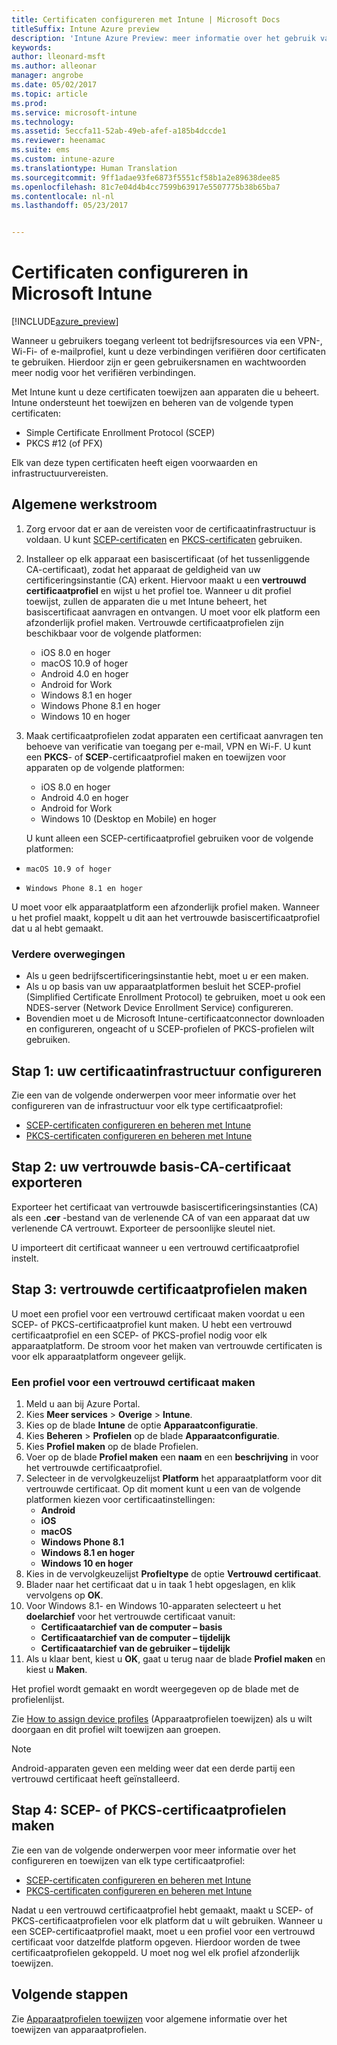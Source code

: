 ```yaml
---
title: Certificaten configureren met Intune | Microsoft Docs
titleSuffix: Intune Azure preview
description: 'Intune Azure Preview: meer informatie over het gebruik van Intune om certificaten te maken en toe te wijzen die u helpen Wi-Fi-, VPN- en andere verbindingen te beveiligen.'
keywords: 
author: lleonard-msft
ms.author: alleonar
manager: angrobe
ms.date: 05/02/2017
ms.topic: article
ms.prod: 
ms.service: microsoft-intune
ms.technology: 
ms.assetid: 5eccfa11-52ab-49eb-afef-a185b4dccde1
ms.reviewer: heenamac
ms.suite: ems
ms.custom: intune-azure
ms.translationtype: Human Translation
ms.sourcegitcommit: 9ff1adae93fe6873f5551cf58b1a2e89638dee85
ms.openlocfilehash: 81c7e04d4b4cc7599b63917e5507775b38b65ba7
ms.contentlocale: nl-nl
ms.lasthandoff: 05/23/2017


---
```


# <a name="how-to-configure-certificates-in-microsoft-intune"></a>Certificaten configureren in Microsoft Intune

[!INCLUDE[azure_preview](./includes/azure_preview.md)]

Wanneer u gebruikers toegang verleent tot bedrijfsresources via een VPN-, Wi-Fi- of e-mailprofiel, kunt u deze verbindingen verifiëren door certificaten te gebruiken. Hierdoor zijn er geen gebruikersnamen en wachtwoorden meer nodig voor het verifiëren verbindingen.

Met Intune kunt u deze certificaten toewijzen aan apparaten die u beheert. Intune ondersteunt het toewijzen en beheren van de volgende typen certificaten:

- Simple Certificate Enrollment Protocol (SCEP)
- PKCS #12 (of PFX)

Elk van deze typen certificaten heeft eigen voorwaarden en infrastructuurvereisten.

## <a name="general-workflow"></a>Algemene werkstroom

1. Zorg ervoor dat er aan de vereisten voor de certificaatinfrastructuur is voldaan. U kunt [SCEP-certificaten](certificates-scep-configure.md) en [PKCS-certificaten](certficates-pfx-configure.md) gebruiken.
2. Installeer op elk apparaat een basiscertificaat (of het tussenliggende CA-certificaat), zodat het apparaat de geldigheid van uw certificeringsinstantie (CA) erkent. Hiervoor maakt u een **vertrouwd certificaatprofiel** en wijst u het profiel toe. Wanneer u dit profiel toewijst, zullen de apparaten die u met Intune beheert, het basiscertificaat aanvragen en ontvangen. U moet voor elk platform een afzonderlijk profiel maken. Vertrouwde certificaatprofielen zijn beschikbaar voor de volgende platformen:
    - iOS 8.0 en hoger
    - macOS 10.9 of hoger
    - Android 4.0 en hoger
    - Android for Work
    - Windows 8.1 en hoger
    - Windows Phone 8.1 en hoger
    - Windows 10 en hoger
3. Maak certificaatprofielen zodat apparaten een certificaat aanvragen ten behoeve van verificatie van toegang per e-mail, VPN en Wi-F. U kunt een **PKCS**- of **SCEP**-certificaatprofiel maken en toewijzen voor apparaten op de volgende platformen:
    - iOS 8.0 en hoger
    - Android 4.0 en hoger
    - Android for Work
    - Windows 10 (Desktop en Mobile) en hoger

    U kunt alleen een SCEP-certificaatprofiel gebruiken voor de volgende platformen:

-     macOS 10.9 of hoger
-     Windows Phone 8.1 en hoger

U moet voor elk apparaatplatform een afzonderlijk profiel maken. Wanneer u het profiel maakt, koppelt u dit aan het vertrouwde basiscertificaatprofiel dat u al hebt gemaakt.

### <a name="further-considerations"></a>Verdere overwegingen

- Als u geen bedrijfscertificeringsinstantie hebt, moet u er een maken.
- Als u op basis van uw apparaatplatformen besluit het SCEP-profiel (Simplified Certificate Enrollment Protocol) te gebruiken, moet u ook een NDES-server (Network Device Enrollment Service) configureren.
- Bovendien moet u de Microsoft Intune-certificaatconnector downloaden en configureren, ongeacht of u SCEP-profielen of PKCS-profielen wilt gebruiken.


## <a name="step-1--configure-your-certificate-infrastructure"></a>Stap 1: uw certificaatinfrastructuur configureren

Zie een van de volgende onderwerpen voor meer informatie over het configureren van de infrastructuur voor elk type certificaatprofiel:

- [SCEP-certificaten configureren en beheren met Intune](certificates-scep-configure.md)
- [PKCS-certificaten configureren en beheren met Intune](certficates-pfx-configure.md)


## <a name="step-2---export-your-trusted-root-ca-certificate"></a>Stap 2: uw vertrouwde basis-CA-certificaat exporteren

Exporteer het certificaat van vertrouwde basiscertificeringsinstanties (CA) als een **.cer** -bestand van de verlenende CA of van een apparaat dat uw verlenende CA vertrouwt. Exporteer de persoonlijke sleutel niet.

U importeert dit certificaat wanneer u een vertrouwd certificaatprofiel instelt.

## <a name="step-3-create-trusted-certificate-profiles"></a>Stap 3: vertrouwde certificaatprofielen maken
U moet een profiel voor een vertrouwd certificaat maken voordat u een SCEP- of PKCS-certificaatprofiel kunt maken. U hebt een vertrouwd certificaatprofiel en een SCEP- of PKCS-profiel nodig voor elk apparaatplatform. De stroom voor het maken van vertrouwde certificaten is voor elk apparaatplatform ongeveer gelijk.

### <a name="to-create-a-trusted-certificate-profile"></a>Een profiel voor een vertrouwd certificaat maken

1. Meld u aan bij Azure Portal.
2. Kies **Meer services** > **Overige** > **Intune**.
3. Kies op de blade **Intune** de optie **Apparaatconfiguratie**.
2. Kies **Beheren** > **Profielen** op de blade **Apparaatconfiguratie**.
3. Kies **Profiel maken** op de blade Profielen.
4. Voer op de blade **Profiel maken** een **naam** en een **beschrijving** in voor het vertrouwde certificaatprofiel.
5. Selecteer in de vervolgkeuzelijst **Platform** het apparaatplatform voor dit vertrouwde certificaat. Op dit moment kunt u een van de volgende platformen kiezen voor certificaatinstellingen:
    - **Android**
    - **iOS**
    - **macOS**
    - **Windows Phone 8.1**
    - **Windows 8.1 en hoger**
    - **Windows 10 en hoger**
6. Kies in de vervolgkeuzelijst **Profieltype** de optie **Vertrouwd certificaat**.
7. Blader naar het certificaat dat u in taak 1 hebt opgeslagen, en klik vervolgens op **OK**.
8. Voor Windows 8.1- en Windows 10-apparaten selecteert u het **doelarchief** voor het vertrouwde certificaat vanuit:
    - **Certificaatarchief van de computer – basis**
    - **Certificaatarchief van de computer – tijdelijk**
    - **Certificaatarchief van de gebruiker – tijdelijk**
8. Als u klaar bent, kiest u **OK**, gaat u terug naar de blade **Profiel maken** en kiest u **Maken**.

Het profiel wordt gemaakt en wordt weergegeven op de blade met de profielenlijst.

Zie [How to assign device profiles](device-profile-assign.md) (Apparaatprofielen toewijzen) als u wilt doorgaan en dit profiel wilt toewijzen aan groepen.


> [!Note]
> Android-apparaten geven een melding weer dat een derde partij een vertrouwd certificaat heeft geïnstalleerd.

## <a name="step-4-create-scep-or-pkcs-certificate-profiles"></a>Stap 4: SCEP- of PKCS-certificaatprofielen maken

Zie een van de volgende onderwerpen voor meer informatie over het configureren en toewijzen van elk type certificaatprofiel:

- [SCEP-certificaten configureren en beheren met Intune](certificates-scep-configure.md)
- [PKCS-certificaten configureren en beheren met Intune](certficates-pfx-configure.md)

Nadat u een vertrouwd certificaatprofiel hebt gemaakt, maakt u SCEP- of PKCS-certificaatprofielen voor elk platform dat u wilt gebruiken. Wanneer u een SCEP-certificaatprofiel maakt, moet u een profiel voor een vertrouwd certificaat voor datzelfde platform opgeven. Hierdoor worden de twee certificaatprofielen gekoppeld. U moet nog wel elk profiel afzonderlijk toewijzen.


## <a name="next-steps"></a>Volgende stappen
Zie [Apparaatprofielen toewijzen](device-profile-assign.md) voor algemene informatie over het toewijzen van apparaatprofielen.

